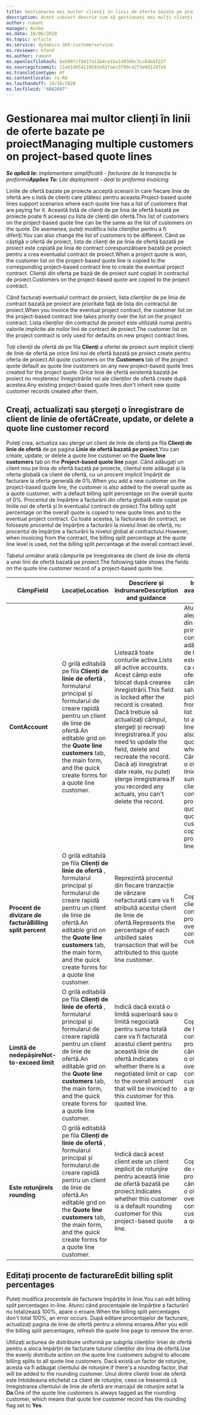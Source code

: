 ```yaml
---
title: Gestionarea mai multor clienți în linii de oferte bazate pe proiect
description: Acest subiect descrie cum să gestionați mai mulți clienți pe linii de ofertă bazate pe proiecte.
author: rumant
manager: Annbe
ms.date: 10/06/2020
ms.topic: article
ms.service: dynamics-365-customerservice
ms.reviewer: kfend
ms.author: rumant
ms.openlocfilehash: 6a509fcf8d1fa11b4ce1ba1493d9c3cc64b4f22f
ms.sourcegitcommit: 11a61db54119503e82faec5f99c4273e8d1247e5
ms.translationtype: HT
ms.contentlocale: ro-RO
ms.lasthandoff: 10/16/2020
ms.locfileid: "4082697"
---
```

# <a name="managing-multiple-customers-on-project-based-quote-lines"></a><span data-ttu-id="2fece-103">Gestionarea mai multor clienți în linii de oferte bazate pe proiect</span><span class="sxs-lookup"><span data-stu-id="2fece-103">Managing multiple customers on project-based quote lines</span></span>

<span data-ttu-id="2fece-104">_**Se aplică la:** implementare simplificată - facturare de la tranzacție la proforma_</span><span class="sxs-lookup"><span data-stu-id="2fece-104">_**Applies To:** Lite deployment - deal to proforma invoicing_</span></span>

<span data-ttu-id="2fece-105">Liniile de ofertă bazate pe proiecte acceptă scenarii în care fiecare linie de ofertă are o listă de clienți care plătesc pentru aceasta.</span><span class="sxs-lookup"><span data-stu-id="2fece-105">Project-based quote lines support scenarios where each quote line has a list of customers that are paying for it.</span></span> <span data-ttu-id="2fece-106">Această listă de clienți de pe linia de ofertă bazată pe proiecte poate fi aceeași cu lista de clienți din ofertă.</span><span class="sxs-lookup"><span data-stu-id="2fece-106">This list of customers on the project-based quote line can be the same as the list of customers on the quote.</span></span> <span data-ttu-id="2fece-107">De asemenea, puteți modifica lista clienților pentru a fi diferiți.</span><span class="sxs-lookup"><span data-stu-id="2fece-107">You can also change the list of customers to be different.</span></span> <span data-ttu-id="2fece-108">Când se câștigă o ofertă de proiect, lista de clienți de pe linia de ofertă bazată pe proiect este copiată pe linia de contract corespunzătoare bazată pe proiect pentru a crea eventualul contract de proiect.</span><span class="sxs-lookup"><span data-stu-id="2fece-108">When a project quote is won, the customer list on the project-based quote line is copied to the corresponding project–based contract line to create the eventual project contract.</span></span> <span data-ttu-id="2fece-109">Clienții din oferta pe bază de de proiect sunt copiați în contractul de proiect.</span><span class="sxs-lookup"><span data-stu-id="2fece-109">Customers on the project-based quote are copied to the project contract.</span></span>

<span data-ttu-id="2fece-110">Când facturați eventualul contract de proiect, lista clienților de pe linia de contract bazată pe proiect are prioritate față de lista din contractul de proiect.</span><span class="sxs-lookup"><span data-stu-id="2fece-110">When you invoice the eventual project contract, the customer list on the project-based contract line takes priority over the list on the project contract.</span></span> <span data-ttu-id="2fece-111">Lista clienților din contractul de proiect este utilizată numai pentru valorile implicite ale noilor linii de contract de proiect.</span><span class="sxs-lookup"><span data-stu-id="2fece-111">The customer list on the project contract is only used for defaults on new project contract lines.</span></span>

<span data-ttu-id="2fece-112">Toți clienții de ofertă de pe fila **Clienți** a ofertei de proiect sunt implicit clienți de linie de ofertă pe orice linii noi de ofertă bazată pe proiect create pentru oferta de proiect.</span><span class="sxs-lookup"><span data-stu-id="2fece-112">All quote customers on the **Customers** tab of the project quote default as quote line customers on any new project-based quote lines created for the project quote.</span></span> <span data-ttu-id="2fece-113">Orice linie de ofertă existentă bazată pe proiect nu moștenesc înregistrările noi ale clienților de ofertă create după acestea.</span><span class="sxs-lookup"><span data-stu-id="2fece-113">Any existing project-based quote lines don't inherit new quote customer records created after them.</span></span>

## <a name="create-update-or-delete-a-quote-line-customer-record"></a><span data-ttu-id="2fece-114">Creați, actualizați sau ștergeți o înregistrare de client de linie de ofertă</span><span class="sxs-lookup"><span data-stu-id="2fece-114">Create, update, or delete a quote line customer record</span></span>

<span data-ttu-id="2fece-115">Puteți crea, actualiza sau șterge un client de linie de ofertă pe fila **Clienți de linie de ofertă** de pe pagina **Linie de ofertă bazată pe proiect**.</span><span class="sxs-lookup"><span data-stu-id="2fece-115">You can create, update, or delete a quote line customer on the **Quote line customers** tab on the **Project-based quote line** page.</span></span> <span data-ttu-id="2fece-116">Când adăugați un client nou pe linia de ofertă bazată pe proiecte, clientul este adăugat și la oferta globală ca client de ofertă, cu un procent implicit împărțit de facturare la oferta generală de 0%.</span><span class="sxs-lookup"><span data-stu-id="2fece-116">When you add a new customer on the project-based quote line, the customer is also added to the overall quote as a quote customer, with a default billing split percentage on the overall quote of 0%.</span></span> <span data-ttu-id="2fece-117">Procentul de împărțire a facturării din oferta globală este copiat pe liniile noi de ofertă și în eventualul contract de proiect.</span><span class="sxs-lookup"><span data-stu-id="2fece-117">The billing split percentage on the overall quote is copied to new quote lines and to the eventual project contract.</span></span> <span data-ttu-id="2fece-118">Cu toate acestea, la facturarea din contract, se folosește procentul de împărțire a facturării la nivelul liniei de ofertă, nu procentul de împărțire a facturării la nivelul global al contractului.</span><span class="sxs-lookup"><span data-stu-id="2fece-118">However, when invoicing from the contract, the billing split percentage at the quote line level is used, not the billing split percentage at the overall contract level.</span></span> 

<span data-ttu-id="2fece-119">Tabelul următor arată câmpurile pe înregistrarea de client de linie de ofertă a unei linii de ofertă bazată pe proiect.</span><span class="sxs-lookup"><span data-stu-id="2fece-119">The following table shows the fields on the quote line customer record of a project-based quote line.</span></span>

| <span data-ttu-id="2fece-120">Câmp</span><span class="sxs-lookup"><span data-stu-id="2fece-120">Field</span></span> | <span data-ttu-id="2fece-121">Locație</span><span class="sxs-lookup"><span data-stu-id="2fece-121">Location</span></span> | <span data-ttu-id="2fece-122">Descriere și îndrumare</span><span class="sxs-lookup"><span data-stu-id="2fece-122">Description and guidance</span></span> | <span data-ttu-id="2fece-123">Impactul din aval</span><span class="sxs-lookup"><span data-stu-id="2fece-123">Downstream impact</span></span> |
| --- | --- | --- | --- |
| <span data-ttu-id="2fece-124">**Cont**</span><span class="sxs-lookup"><span data-stu-id="2fece-124">**Account**</span></span> | <span data-ttu-id="2fece-125">O grilă editabilă pe fila **Clienți de linie de ofertă** , formularul principal și formularul de creare rapidă pentru un client de linie de ofertă.</span><span class="sxs-lookup"><span data-stu-id="2fece-125">An editable grid on the **Quote line customers** tab, the main form, and the quick create forms for a quote line customer.</span></span> | <span data-ttu-id="2fece-126">Listează toate conturile active.</span><span class="sxs-lookup"><span data-stu-id="2fece-126">Lists all active accounts.</span></span> <span data-ttu-id="2fece-127">Acest câmp este blocat după crearea înregistrării.</span><span class="sxs-lookup"><span data-stu-id="2fece-127">This field is locked after the record is created.</span></span> <span data-ttu-id="2fece-128">Dacă trebuie să actualizați câmpul, ștergeți și recreați înregistrarea.</span><span class="sxs-lookup"><span data-stu-id="2fece-128">If you need to update the field, delete and recreate the record.</span></span> <span data-ttu-id="2fece-129">Dacă ați înregistrat date reale, nu puteți șterge înregistrarea.</span><span class="sxs-lookup"><span data-stu-id="2fece-129">If you recorded any actuals, you can't delete the record.</span></span> | <span data-ttu-id="2fece-130">Atunci când alegeți un cont din lista principală de conturi de adăugat, clientul de linie de ofertă este adăugat și ca client de ofertă atunci când îl salvați.</span><span class="sxs-lookup"><span data-stu-id="2fece-130">When you pick an account from the master list of accounts to add, the quote line customer is also added as a quote customer when you save it.</span></span> <span data-ttu-id="2fece-131">Când se câștigă o ofertă, clienții liniei de cotare sunt copiați la clienții din linia contractului de proiect.</span><span class="sxs-lookup"><span data-stu-id="2fece-131">When a quote is won, quote line customers are copied to the project contract line customers.</span></span> |
| <span data-ttu-id="2fece-132">**Procent de divizare de factură**</span><span class="sxs-lookup"><span data-stu-id="2fece-132">**Billing split percent**</span></span> | <span data-ttu-id="2fece-133">O grilă editabilă pe fila **Clienți de linie de ofertă** , formularul principal și formularul de creare rapidă pentru un client de linie de ofertă.</span><span class="sxs-lookup"><span data-stu-id="2fece-133">An editable grid on the **Quote line customers** tab, the main form, and the quick create forms for a quote line customer.</span></span> | <span data-ttu-id="2fece-134">Reprezintă procentul din fiecare tranzacție de vânzare nefacturată care va fi atribuită acestui client de linie de ofertă.</span><span class="sxs-lookup"><span data-stu-id="2fece-134">Represents the percentage of each unbilled sales transaction that will be attributed to this quote line customer.</span></span> | <span data-ttu-id="2fece-135">Copiat pentru clienți de linii de contract de proiect.</span><span class="sxs-lookup"><span data-stu-id="2fece-135">Copied over to project contract line customers.</span></span> |
| <span data-ttu-id="2fece-136">**Limită de nedepășire**</span><span class="sxs-lookup"><span data-stu-id="2fece-136">**Not-to-exceed limit**</span></span> | <span data-ttu-id="2fece-137">O grilă editabilă pe fila **Clienți de linie de ofertă** , formularul principal și formularul de creare rapidă pentru un client de linie de ofertă.</span><span class="sxs-lookup"><span data-stu-id="2fece-137">An editable grid on the **Quote line customers** tab, the main form, and the quick create forms for a quote line customer.</span></span> | <span data-ttu-id="2fece-138">Indică dacă există o limită superioară sau o limită negociată pentru suma totală care va fi facturată acestui client pentru această linie de ofertă.</span><span class="sxs-lookup"><span data-stu-id="2fece-138">Indicates whether there is a negotiated limit or cap to the overall amount that will be invoiced to this customer for this quoted line.</span></span> | <span data-ttu-id="2fece-139">Copiat clienților de linii de contract de proiect atunci când se câștigă o ofertă.</span><span class="sxs-lookup"><span data-stu-id="2fece-139">Copied over to project contract line customers when a quote is won.</span></span> |
| <span data-ttu-id="2fece-140">**Este rotunjire**</span><span class="sxs-lookup"><span data-stu-id="2fece-140">**Is rounding**</span></span> | <span data-ttu-id="2fece-141">O grilă editabilă pe fila **Clienți de linie de ofertă** , formularul principal și formularul de creare rapidă pentru un client de linie de ofertă.</span><span class="sxs-lookup"><span data-stu-id="2fece-141">An editable grid on the **Quote line customers** tab, the main form, and the quick create forms for a quote line customer.</span></span> | <span data-ttu-id="2fece-142">Indică dacă acest client este un client implicit de rotunjire pentru această linie de ofertă bazată pe proiect.</span><span class="sxs-lookup"><span data-stu-id="2fece-142">Indicates whether this customer is a default rounding customer for this project-based quote line.</span></span> | <span data-ttu-id="2fece-143">Copiat clienților de contract de proiect atunci când se câștigă o ofertă.</span><span class="sxs-lookup"><span data-stu-id="2fece-143">Copied over to project contract customers when a quote is won.</span></span> |

## <a name="edit-billing-split-percentages"></a><span data-ttu-id="2fece-144">Editați procente de facturare</span><span class="sxs-lookup"><span data-stu-id="2fece-144">Edit billing split percentages</span></span>

<span data-ttu-id="2fece-145">Puteți modifica procentele de facturare împărțite în linie.</span><span class="sxs-lookup"><span data-stu-id="2fece-145">You can edit billing split percentages in-line.</span></span> <span data-ttu-id="2fece-146">Atunci când procentajele de împărțire a facturării nu totalizează 100%, apare o eroare.</span><span class="sxs-lookup"><span data-stu-id="2fece-146">When the billing split percentages don't total 100%, an error occurs.</span></span> <span data-ttu-id="2fece-147">După editare procentajelor de facturare, actualizați pagina de linie de ofertă pentru a elimina eroarea.</span><span class="sxs-lookup"><span data-stu-id="2fece-147">After you edit the billing split percentages, refresh the quote line page to remove the error.</span></span>

<span data-ttu-id="2fece-148">Utilizați acțiunea de distribuire uniformă pe subgrila clienților liniei de ofertă pentru a aloca împărțiri de facturare tuturor clienților din linia de ofertă.</span><span class="sxs-lookup"><span data-stu-id="2fece-148">Use the evenly distribute action on the quote line customers subgrid to allocate billing splits to all quote line customers.</span></span> <span data-ttu-id="2fece-149">Dacă există un factor de rotunjire, acesta va fi adăugat clientului de rotunjire.</span><span class="sxs-lookup"><span data-stu-id="2fece-149">If there's a rounding factor, that will be added to the rounding customer.</span></span> <span data-ttu-id="2fece-150">Unul dintre clienții liniei de ofertă este întotdeauna etichetat ca client de rotunjire, ceea ce înseamnă că înregistrarea clientului de linie de ofertă are marcajul de rotunjire setat la **Da**.</span><span class="sxs-lookup"><span data-stu-id="2fece-150">One of the quote line customers is always tagged as the rounding customer, which means that quote line customer record has the rounding flag set to **Yes**.</span></span> 
